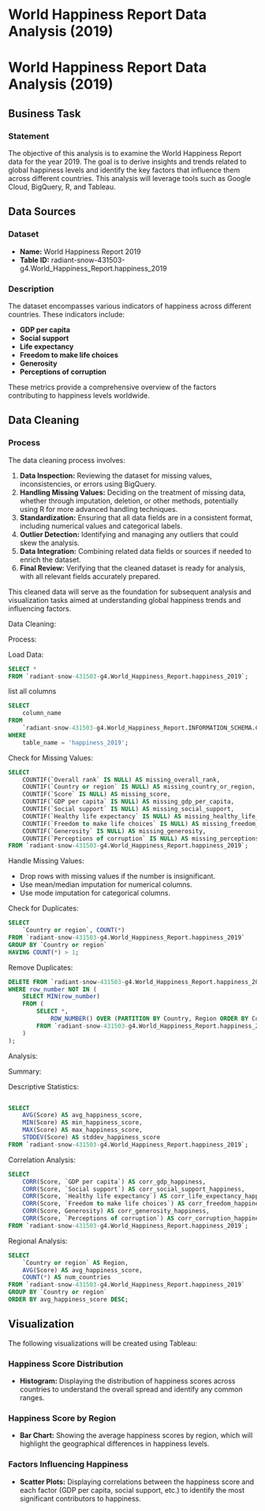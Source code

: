 # World Happiness Report Data Analysis (2019)

# World Happiness Report Data Analysis (2019)

## Business Task

### Statement
The objective of this analysis is to examine the World Happiness Report data for the year 2019. The goal is to derive insights and trends related to global happiness levels and identify the key factors that influence them across different countries. This analysis will leverage tools such as Google Cloud, BigQuery, R, and Tableau.

## Data Sources

### Dataset
- **Name:** World Happiness Report 2019
- **Table ID:** radiant-snow-431503-g4.World_Happiness_Report.happiness_2019

### Description
The dataset encompasses various indicators of happiness across different countries. These indicators include:
- **GDP per capita**
- **Social support**
- **Life expectancy**
- **Freedom to make life choices**
- **Generosity**
- **Perceptions of corruption**

These metrics provide a comprehensive overview of the factors contributing to happiness levels worldwide.

## Data Cleaning

### Process
The data cleaning process involves:
1. **Data Inspection:** Reviewing the dataset for missing values, inconsistencies, or errors using BigQuery.
2. **Handling Missing Values:** Deciding on the treatment of missing data, whether through imputation, deletion, or other methods, potentially using R for more advanced handling techniques.
3. **Standardization:** Ensuring that all data fields are in a consistent format, including numerical values and categorical labels.
4. **Outlier Detection:** Identifying and managing any outliers that could skew the analysis.
5. **Data Integration:** Combining related data fields or sources if needed to enrich the dataset.
6. **Final Review:** Verifying that the cleaned dataset is ready for analysis, with all relevant fields accurately prepared.

This cleaned data will serve as the foundation for subsequent analysis and visualization tasks aimed at understanding global happiness trends and influencing factors.




Data Cleaning:

Process:

Load Data:
``` SQL
SELECT *
FROM `radiant-snow-431503-g4.World_Happiness_Report.happiness_2019`;
```

list all columns 

``` SQL
SELECT
    column_name
FROM
    `radiant-snow-431503-g4.World_Happiness_Report.INFORMATION_SCHEMA.COLUMNS`
WHERE
    table_name = 'happiness_2019';
```

Check for Missing Values:
``` SQL
SELECT
    COUNTIF(`Overall rank` IS NULL) AS missing_overall_rank,
    COUNTIF(`Country or region` IS NULL) AS missing_country_or_region,
    COUNTIF(`Score` IS NULL) AS missing_score,
    COUNTIF(`GDP per capita` IS NULL) AS missing_gdp_per_capita,
    COUNTIF(`Social support` IS NULL) AS missing_social_support,
    COUNTIF(`Healthy life expectancy` IS NULL) AS missing_healthy_life_expectancy,
    COUNTIF(`Freedom to make life choices` IS NULL) AS missing_freedom_to_make_life_choices,
    COUNTIF(`Generosity` IS NULL) AS missing_generosity,
    COUNTIF(`Perceptions of corruption` IS NULL) AS missing_perceptions_of_corruption
FROM `radiant-snow-431503-g4.World_Happiness_Report.happiness_2019`;
```

Handle Missing Values:

- Drop rows with missing values if the number is insignificant.
- Use mean/median imputation for numerical columns.
- Use mode imputation for categorical columns.

Check for Duplicates:

``` SQL
SELECT
    `Country or region`, COUNT(*)
FROM `radiant-snow-431503-g4.World_Happiness_Report.happiness_2019`
GROUP BY `Country or region`
HAVING COUNT(*) > 1;
```
Remove Duplicates:

``` SQL
DELETE FROM `radiant-snow-431503-g4.World_Happiness_Report.happiness_2019`
WHERE row_number NOT IN (
    SELECT MIN(row_number)
    FROM (
        SELECT *,
            ROW_NUMBER() OVER (PARTITION BY Country, Region ORDER BY Country) AS row_number
        FROM `radiant-snow-431503-g4.World_Happiness_Report.happiness_2019`
    )
);
```
Analysis:

Summary:

Descriptive Statistics:

``` SQL

SELECT
    AVG(Score) AS avg_happiness_score,
    MIN(Score) AS min_happiness_score,
    MAX(Score) AS max_happiness_score,
    STDDEV(Score) AS stddev_happiness_score
FROM `radiant-snow-431503-g4.World_Happiness_Report.happiness_2019`;
```

Correlation Analysis:

``` SQL
SELECT
    CORR(Score, `GDP per capita`) AS corr_gdp_happiness,
    CORR(Score, `Social support`) AS corr_social_support_happiness,
    CORR(Score, `Healthy life expectancy`) AS corr_life_expectancy_happiness,
    CORR(Score, `Freedom to make life choices`) AS corr_freedom_happiness,
    CORR(Score, Generosity) AS corr_generosity_happiness,
    CORR(Score, `Perceptions of corruption`) AS corr_corruption_happiness
FROM `radiant-snow-431503-g4.World_Happiness_Report.happiness_2019`;
```

Regional Analysis:

``` SQL
SELECT
    `Country or region` AS Region,
    AVG(Score) AS avg_happiness_score,
    COUNT(*) AS num_countries
FROM `radiant-snow-431503-g4.World_Happiness_Report.happiness_2019`
GROUP BY `Country or region`
ORDER BY avg_happiness_score DESC;
```
## Visualization

The following visualizations will be created using Tableau:

### Happiness Score Distribution
- **Histogram:** Displaying the distribution of happiness scores across countries to understand the overall spread and identify any common ranges.

### Happiness Score by Region
- **Bar Chart:** Showing the average happiness scores by region, which will highlight the geographical differences in happiness levels.

### Factors Influencing Happiness
- **Scatter Plots:** Displaying correlations between the happiness score and each factor (GDP per capita, social support, etc.) to identify the most significant contributors to happiness.
